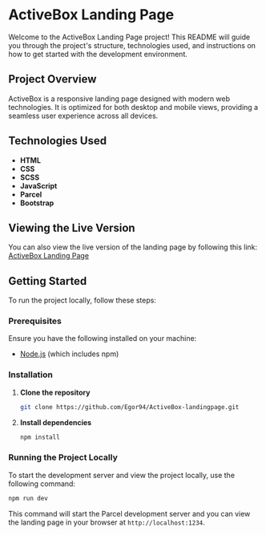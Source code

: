# ActiveBox Landing Page

Welcome to the ActiveBox Landing Page project! This README will guide you through the project's structure, technologies used, and instructions on how to get started with the development environment.

## Project Overview

ActiveBox is a responsive landing page designed with modern web technologies. It is optimized for both desktop and mobile views, providing a seamless user experience across all devices.

## Technologies Used

- **HTML**
- **CSS**
- **SCSS**
- **JavaScript**
- **Parcel**
- **Bootstrap**

## Viewing the Live Version

You can also view the live version of the landing page by following this link: [ActiveBox Landing Page](https://activebox-landingpage.vercel.app/#features)

## Getting Started

To run the project locally, follow these steps:

### Prerequisites

Ensure you have the following installed on your machine:

- [Node.js](https://nodejs.org/) (which includes npm)

### Installation

1. **Clone the repository**

   ```bash
   git clone https://github.com/Egor94/ActiveBox-landingpage.git
     ```

2. **Install dependencies**

   ```bash
   npm install
   ```

### Running the Project Locally

To start the development server and view the project locally, use the following command:

```bash
npm run dev
```
This command will start the Parcel development server and you can view the landing page in your browser at `http://localhost:1234`.
